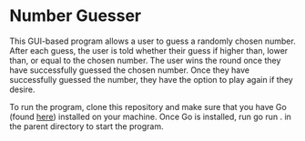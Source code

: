 # Number Guesser

This GUI-based program allows a user to guess a randomly chosen number. After each guess, the user is told whether their guess if higher than, lower than, or equal to the chosen number. The user wins the round once
they have successfully guessed the chosen number. Once they have successfully guessed the number, they have the option to play again if they desire.

To run the program, clone this repository and make sure that you have Go (found [here](https://go.dev/dl/)) installed on your machine. Once Go is installed, run go run . in the parent directory to start the program.
